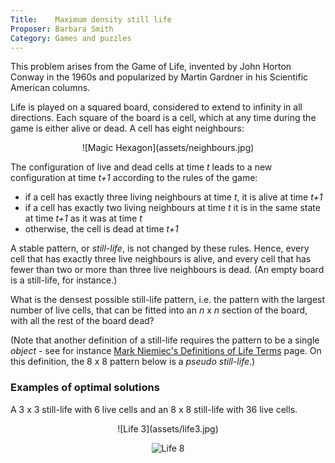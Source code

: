 ```yaml
---
Title:    Maximum density still life
Proposer: Barbara Smith
Category: Games and puzzles
---
```


This problem arises from the Game of Life, invented by John Horton Conway in the 1960s and popularized by Martin Gardner in his
Scientific American columns.

Life is played on a squared board, considered to extend to infinity in all directions. Each square of the board is a cell, which at any time during the game is either alive or dead. A cell has eight neighbours:

<center markdown="1">
![Magic Hexagon](assets/neighbours.jpg)
</center>

The configuration of live and dead cells at time *t* leads to a new configuration at time *t+1* according to the rules of the game:

- if a cell has exactly three living neighbours at time *t*, it is alive at time *t+1*
- if a cell has exactly two living neighbours at time *t* it is in the same state at time *t+1* as it was at time *t*
- otherwise, the cell is dead at time *t+1*

A stable pattern, or *still-life*, is not changed by these rules. Hence, every cell that has exactly three live neighbours is alive, and every cell that has fewer than two or more than three live neighbours is dead. (An empty board is a still-life, for instance.)

What is the densest possible still-life pattern, i.e. the pattern with the largest number of live cells, that can be fitted into an *n* x *n* section of the board, with all the rest of the board dead?


(Note that another definition of a still-life requires the pattern to be a single *object* - see for instance [Mark Niemiec's Definitions of Life Terms](https://conwaylife.com/ref/mniemiec/lifeterm.htm) page.
On this definition, the 8 x 8 pattern below is a *pseudo still-life*.)

### Examples of  optimal solutions

A 3 x 3 still-life with 6 live cells and an 8 x 8 still-life with 36 live cells.

<center markdown="1">
![Life 3](assets/life3.jpg)

![Life 8](assets/life8.jpg)
</center>
